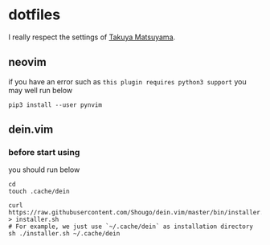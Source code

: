 # dotfiles
I really respect the settings of [Takuya Matsuyama](https://github.com/craftzdog/dotfiles-public).

## neovim

if you have an error such as `this plugin requires python3 support`
you may well run below

```
pip3 install --user pynvim
```

## dein.vim

### before start using

you should run below

```
cd
touch .cache/dein

curl https://raw.githubusercontent.com/Shougo/dein.vim/master/bin/installer.sh > installer.sh
# For example, we just use `~/.cache/dein` as installation directory
sh ./installer.sh ~/.cache/dein
```
